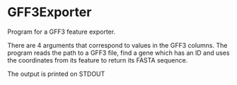 # GFF3Exporter

Program for a GFF3 feature exporter.

There are 4 arguments that correspond to values in the GFF3 columns. The program reads the path to a GFF3 file, 
find a gene which has an ID and uses the coordinates from its feature to return its FASTA sequence.

The output is printed on STDOUT 
